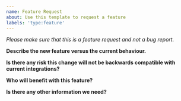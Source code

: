```yaml
---
name: Feature Request
about: Use this template to request a feature
labels: 'type:feature'
---
```


<em>Please make sure that this is a feature request and not a bug report.</em>

**Describe the new feature versus the current behaviour.**

**Is there any risk this change will not be backwards compatible with current integrations?**

**Who will benefit with this feature?**

**Is there any other information we need?**
